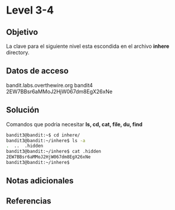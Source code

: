 # Level 3-4
## Objetivo
La clave para el siguiente nivel esta escondida en el archivo **inhere** directory.

## Datos de acceso
bandit.labs.overthewire.org
bandit4
2EW7BBsr6aMMoJ2HjW067dm8EgX26xNe

## Solución
Comandos que podria necesitar
**ls, cd, cat, file, du, find**


```bash
bandit3@bandit:~$ cd inhere/
bandit3@bandit:~/inhere$ ls -a
.  ..  .hidden
bandit3@bandit:~/inhere$ cat .hidden
2EW7BBsr6aMMoJ2HjW067dm8EgX26xNe
bandit3@bandit:~/inhere$ 

```

## Notas adicionales

## Referencias